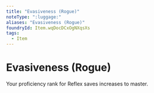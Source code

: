 ```yaml
---
title: "Evasiveness (Rogue)"
noteType: ":luggage:"
aliases: "Evasiveness (Rogue)"
foundryId: Item.wqDocDCxOgNXqsXs
tags:
  - Item
---
```


# Evasiveness (Rogue)

Your proficiency rank for Reflex saves increases to master.
